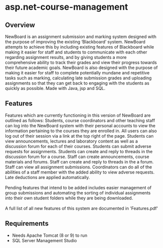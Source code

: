 # asp.net-course-management #

## Overview ##
NewBoard is an assignment submission and marking system designed with the purpose of improving the existing ‘Blackboard’ system. 
NewBoard attempts to achieve this by including existing features of Blackboard while making it easier for staff and students to 
communicate with each other regarding assignment results, and by giving students a more comprehensive ability to track their grades 
and view their progress towards their future academic goals. NewBoard is also designed with the purpose of making it easier for 
staff to complete potentially mundane and repetitive tasks such as marking, calculating late submission grades and uploading assignments 
so that they can get back to engaging with the students as quickly as possible. Made with Java, jsp and SQL.


## Features ##
Features which are currently functioning in this version of NewBoard are outlined as follows: Students, course coordinators and other 
teaching staff can log into the NewBoard system with their personal accounts to view the information pertaining to the courses they 
are enrolled in. All users can also log out of their session via a link at the top right of the page. Students can view announcements, 
lectures and laboratory content as well as a discussion forum for each of their courses. Students can submit adverse requests for 
assignments. Students can create and reply to threads in the discussion forum for a course. Staff can create announcements, course 
materials and forums. Staff can create and reply to threads in the a forum. Staff can view all assignment submissions. Coordinators 
can do all of the abilities of a staff member with the added ability to view adverse requests. Late deductions are applied automatically. \
\
Pending features that intend to be added includes easier management of group submissions and automating the sorting of individual assignments
into their own student folders while they are being downloaded. \
\
A full list of all new features of this system are documented in 'Features.pdf'

## Requirements ## 
* Needs Apache Tomcat (8 or 9) to run
* SQL Server Management Studio

